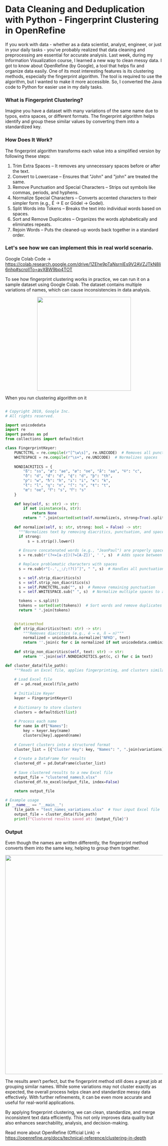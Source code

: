 # Data Cleaning and Deduplication with Python - Fingerprint Clustering in OpenRefine

If you work with data - whether as a data scientist, analyst, engineer, or just in your daily tasks - you’ve probably realized that data cleaning and preprocessing are essential for accurate analysis. Last week, during my Information Visualization course, I learned a new way to clean messy data.  I got to know about OpenRefine (by Google), a tool that helps fix and organize data easily. One of its most interesting features is its clustering methods, especially the fingerprint algorithm. The tool is required to use the algorithm, but I wanted to make it more accessible. So, I converted the Java code to Python for easier use in my daily tasks.

### What is Fingerprint Clustering?
Imagine you have a dataset with many variations of the same name due to typos, extra spaces, or different formats. The fingerprint algorithm helps identify and group these similar values by converting them into a standardized key.

### How Does It Work?
The fingerprint algorithm transforms each value into a simplified version by following these steps:

1. Trim Extra Spaces – It removes any unnecessary spaces before or after the text.
2. Convert to Lowercase – Ensures that "John" and "john" are treated the same.
3. Remove Punctuation and Special Characters – Strips out symbols like commas, periods, and hyphens.
4. Normalize Special Characters – Converts accented characters to their simpler form (e.g., É → E or Gödel → Godel).
5. Split Words into Tokens – Breaks the text into individual words based on spaces.
6. Sort and Remove Duplicates – Organizes the words alphabetically and eliminates repeats.
7. Rejoin Words – Puts the cleaned-up words back together in a standard order.


### Let's see how we can implement this in real world scenario. 

Google Colab Code -> https://colab.research.google.com/drive/1ZEhe9pTaNsrnlEs9V2AVZJTkN8li6nhp#scrollTo=avXBW9bp4TOT

To see how fingerprint clustering works in practice, we can run it on a sample dataset using Google Colab. The dataset contains multiple variations of names, which can cause inconsistencies in data analysis.



<div align="center">
  <img src="https://github.com/user-attachments/assets/5da7e522-d77f-4c71-8511-c03bb3ed51e2" width="300">
</div>

When you run clustering algorithm on it 

```python

# Copyright 2010, Google Inc.
# All rights reserved.

import unicodedata
import re
import pandas as pd
from collections import defaultdict

class FingerprintKeyer:
    PUNCTCTRL = re.compile(r"[^\w\s]", re.UNICODE)  # Removes all punctuation
    WHITESPACE = re.compile(r"\s+", re.UNICODE)  # Normalizes spaces
    
    NONDIACRITICS = {
        "ß": "ss", "æ": "ae", "ø": "oe", "å": "aa", "©": "c",
        "ð": "d", "đ": "d", "ɖ": "d", "þ": "th",
        "ƿ": "w", "ħ": "h", "ı": "i", "ĸ": "k",
        "ł": "l", "ŋ": "n", "ſ": "s", "ŧ": "t",
        "œ": "oe", "ẜ": "s", "ẝ": "s"
    }
    
    def key(self, s: str) -> str:
        if not isinstance(s, str):
            return None
        return " ".join(sorted(set(self.normalize(s, strong=True).split())))
    
    def normalize(self, s: str, strong: bool = False) -> str:
      """Normalizes text by removing diacritics, punctuation, and spaces"""
      if strong:
          s = s.strip().lower()
      
      # Ensure concatenated words (e.g., "JeanPaul") are properly spaced
      s = re.sub(r'(?<=[a-z])(?=[A-Z])', ' ', s)  # Adds space between lowercase-uppercase transitions

      # Replace problematic characters with spaces
      s = re.sub(r"[-.',_:/;!?()’]", " ", s)  # Handles all punctuation consistently

      s = self.strip_diacritics(s)
      s = self.strip_non_diacritics(s)
      s = self.PUNCTCTRL.sub("", s)  # Remove remaining punctuation
      s = self.WHITESPACE.sub(" ", s)  # Normalize multiple spaces to a single space

      tokens = s.split()
      tokens = sorted(set(tokens))  # Sort words and remove duplicates
      return " ".join(tokens)

    
    @staticmethod
    def strip_diacritics(text: str) -> str:
        """Removes diacritics (e.g., é → e, ñ → n)"""
        normalized = unicodedata.normalize('NFKD', text)
        return ''.join(c for c in normalized if not unicodedata.combining(c))
    
    def strip_non_diacritics(self, text: str) -> str:
        return ''.join(self.NONDIACRITICS.get(c, c) for c in text)

def cluster_data(file_path):
    """Reads an Excel file, applies fingerprinting, and clusters similar names"""
    
    # Load Excel file
    df = pd.read_excel(file_path)
    
    # Initialize Keyer
    keyer = FingerprintKeyer()
    
    # Dictionary to store clusters
    clusters = defaultdict(list)
    
    # Process each name
    for name in df["Names"]:
        key = keyer.key(name)
        clusters[key].append(name)
    
    # Convert clusters into a structured format
    cluster_list = [{"Cluster Key": key, "Names": ", ".join(variations)} for key, variations in clusters.items()]
    
    # Create a DataFrame for results
    clustered_df = pd.DataFrame(cluster_list)
    
    # Save clustered results to a new Excel file
    output_file = "clustered_names3.xlsx"
    clustered_df.to_excel(output_file, index=False)
    
    return output_file

# Example usage
if __name__ == "__main__":
    file_path = "test_names_variations.xlsx"  # Your input Excel file
    output_file = cluster_data(file_path)
    print(f"Clustered results saved at: {output_file}")
```


### Output

Even though the names are written differently, the fingerprint method converts them into the same key, helping to group them together. 


<div align="center">
  <img src="https://github.com/user-attachments/assets/73a91b58-952c-4d31-a7af-ed8c1e3c2ce9" width = "700">
</div>





The results aren’t perfect, but the fingerprint method still does a great job at grouping similar names. While some variations may not cluster exactly as expected, the overall process helps clean and standardize messy data effectively. With further refinements, it can be even more accurate and useful for real-world applications.

By applying fingerprint clustering, we can clean, standardize, and merge inconsistent text data efficiently. This not only improves data quality but also enhances searchability, analysis, and decision-making.


Read more about OpenRefine (Official Link) -> https://openrefine.org/docs/technical-reference/clustering-in-depth


